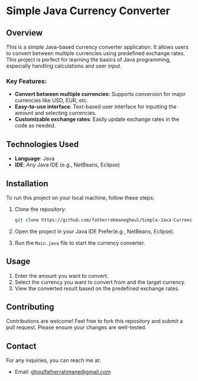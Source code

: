 
# Simple Java Currency Converter

## Overview
This is a simple Java-based currency converter application. It allows users to convert between multiple currencies using predefined exchange rates. This project is perfect for learning the basics of Java programming, especially handling calculations and user input.

### Key Features:
- **Convert between multiple currencies**: Supports conversion for major currencies like USD, EUR, etc.
- **Easy-to-use interface**: Text-based user interface for inputting the amount and selecting currencies.
- **Customizable exchange rates**: Easily update exchange rates in the code as needed.

## Technologies Used
- **Language**: Java
- **IDE**: Any Java IDE (e.g., NetBeans, Eclipse)


## Installation
To run this project on your local machine, follow these steps:

1. Clone the repository:
   ```bash
   git clone https://github.com/fatherrahmaneghoul/Simple-Java-Currency-Converter.git
   ```

2. Open the project in your Java IDE Prefer(e.g., NetBeans, Eclipse).

3. Run the `Main.java` file to start the currency converter.

## Usage
1. Enter the amount you want to convert.
2. Select the currency you want to convert from and the target currency.
3. View the converted result based on the predefined exchange rates.

## Contributing
Contributions are welcome! Feel free to fork this repository and submit a pull request. Please ensure your changes are well-tested.

## Contact
For any inquiries, you can reach me at:
- Email: [ghoulfatherrahmane@gmail.com](mailto:ghoulfatherrahmane@gmail.com)

